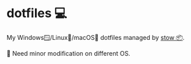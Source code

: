 # dotfiles 💻

My Windows🪟/Linux🐧/macOS🍎 dotfiles managed by [stow 📦](https://www.gnu.org/software/stow/).

🔧 Need minor modification on different OS.
